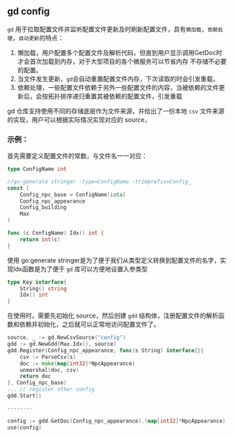 ## gd config

`gd` 用于拉取配置文件并监听配置文件更新及时刷新配置文件，具有`懒加载`，`依赖处理`，`自动更新`的特点：

1. 懒加载，用户配置多个配置文件及解析代码，但直到用户显示调用GetDoc时才会首次加载到内存，对于大型项目的各个微服务可以节省内存
不存储不必要的配置。
2. 当文件发生更新，`gd`会自动重置配置文件内存，下次读取的时会引发重载。
3. 依赖处理，一些配置文件依赖于另外一些配置文件的内容，当被依赖的文件更新后，会按拓扑排序递归重置其被依赖的配置文件，引发重载

gd 仓库支持使用不同的存储底层作为文件来源，并给出了一份本地 `csv` 文件来源的实现，用户可以根据实际情况实现对应的 source，

### 示例：

首先需要定义配置文件的常数，与文件名一一对应：

```go
type ConfigName int

//go:generate stringer -type=ConfigName -trimprefix=Config_
const (
    Config_npc_base = ConfigName(iota)
    Config_npc_appearance
    Config_building
    Max
)

func (c ConfigName) Idx() int {
    return int(c)
}
```

使用 go:generate stringer是为了便于我们从类型定义转换到配置文件的名字，实现Idx函数是为了便于 `gd` 库可以方便地设置入参类型

```go
type Key interface{
    String() string
    Idx() int
}
```

在使用时，需要先初始化 source，然后创建 `gdd` 结构体，注册配置文件的解析函数和依赖并初始化，之后就可以正常地访问配置文件了。

```go
source, _ := gd.NewCsvSource("config")
gdd := gd.NewGdd(Max.Idx(), source)
gdd.Register(Config_npc_appearance, func(s String) interface{}{
    csv := ParseCsv(s)
    doc := make(map[int32]*NpcAppearance)
    unmarshal(doc, csv)
    return doc
}, Config_npc_base)
... // register other config
gdd.Start()

--------

config := gdd.GetDoc(Config_npc_appearance).(map[int32]*NpcAppearance)
use(config)
```


